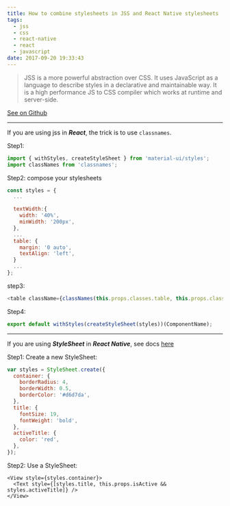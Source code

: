 ```yaml
---
title: How to combine stylesheets in JSS and React Native stylesheets
tags:
  - jss
  - css
  - react-native
  - react
  - javascript
date: 2017-09-20 19:33:43
---
```

> JSS is a more powerful abstraction over CSS. It uses JavaScript as a language to describe styles in a declarative and maintainable way. It is a high performance JS to CSS compiler which works at runtime and server-side.

[See on Github](https://github.com/cssinjs/jss)

---

If you are using jss in ***React***, the trick is to use `classnames`. 

Step1: 
```javascript
import { withStyles, createStyleSheet } from 'material-ui/styles';
import classNames from 'classnames';
```
Step2: compose your stylesheets
```js
const styles = {
  ...

  textWidth:{
    width: '40%',
    minWidth: '200px',
  },
  ...
  table: {
    margin: '0 auto',
    textAlign: 'left',
  }
  ...
};
```
step3: 
```js
<table className={classNames(this.props.classes.table, this.props.classes.textWidth)}>
```

Step4: 
```js
export default withStyles(createStyleSheet(styles))(ComponentName);
```
---
If you are using ***StyleSheet*** in ***React Native***, see docs [here](https://facebook.github.io/react-native/docs/stylesheet.html)

Step1: Create a new StyleSheet:
```js
var styles = StyleSheet.create({
  container: {
    borderRadius: 4,
    borderWidth: 0.5,
    borderColor: '#d6d7da',
  },
  title: {
    fontSize: 19,
    fontWeight: 'bold',
  },
  activeTitle: {
    color: 'red',
  },
});
```

Step2: Use a StyleSheet:
```
<View style={styles.container}>
  <Text style={[styles.title, this.props.isActive && styles.activeTitle]} />
</View>
```